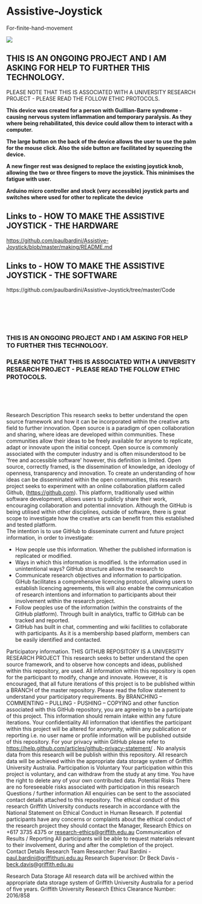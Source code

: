 # Assistive-Joystick 
For-finite-hand-movement

<img src="https://github.com/paulbardini/Assistive-Joystick---For-finite-hand-movement/blob/master/img/Making/Image00025%20smaller.jpg">

<h2> THIS IS AN ONGOING PROJECT AND I AM ASKING FOR HELP TO FURTHER THIS TECHNOLOGY.</h2>

PLEASE NOTE THAT THIS IS ASSOCIATED WITH A UNIVERSITY RESEARCH PROJECT - PLEASE READ THE FOLLOW ETHIC PROTOCOLS.


<b>This device was created for a person with Guillian-Barre syndrome - causing nervous system inflammation and temporary paralysis. 
As they where being rehabilitated, this device could allow them to interact with a computer.</b>

<b>The large button on the back of the device allows the user to use the palm for the mouse click. 
Also the side button are facilitated by squeezing the device.</b>

<b>A new finger rest was designed to replace the existing joystick knob, allowing the two or three fingers to move the joystick. 
This minimises the fatigue with user.</b>

<b>Arduino micro controller and stock (very accessible) joystick parts and switches where used for other to replicate the device</b>

<h2>Links to - HOW TO MAKE THE ASSISTIVE JOYSTICK - THE HARDWARE</h2>

https://github.com/paulbardini/Assistive-Joystick/blob/master/making/README.md

<h2>Links to - HOW TO MAKE THE ASSISTIVE JOYSTICK - THE SOFTWARE</h2>
https://github.com/paulbardini/Assistive-Joystick/tree/master/Code
<br/>
<br/>
<br/>
<br/>
<br/>
<br/>

<h3>THIS IS AN ONGOING PROJECT AND I AM ASKING FOR HELP TO FURTHER THIS TECHNOLOGY.</h3>

<h3>PLEASE NOTE THAT THIS IS ASSOCIATED WITH A UNIVERSITY RESEARCH PROJECT - PLEASE READ THE FOLLOW ETHIC PROTOCOLS.</h3>
<br/>
<br/>
<br/>

Research Description
This research seeks to better understand the open source framework and how it can be incorporated within the creative arts field to further innovation.
Open source is a paradigm of open collaboration and sharing, where ideas are developed within communities. These communities allow their ideas to be freely available for anyone to replicate, adapt or innovate upon the initial concept. Open source is commonly associated with the computer industry and is often misunderstood to be 'free and accessible software' however, this definition is limited. Open source, correctly framed, is the dissemination of knowledge, an ideology of openness, transparency and innovation.
To create an understanding of how ideas can be disseminated within the open communities, this research project seeks to experiment with an online collaboration platform called Github, (https://github.com). This platform, traditionally used within software development, allows users to publicly share their work, encouraging collaboration and potential innovation. Although the GitHub is being utilised within other disciplines, outside of software, there is great scope to investigate how the creative arts can benefit from this established and tested platform.   
The intention is to use GitHub to disseminate current and future project information, in order to investigate:
-	How people use this information.  Whether the published information is replicated or modified.
-	Ways in which this information is modified. Is the information used in unintentional ways?
GitHub structure allows the research to 
-	Communicate research objectives and information to participation. GiHub facilitates a comprehensive licencing protocol, allowing users to establish licencing agreements, this will also enable the communication of research intentions and information to participants about their involvement within the research project.
-	Follow peoples use of the information (within the constraints of the GitHub platform). Through built in analytics, traffic to GitHub can be tracked and reported.
-	GitHub has built in chat, commenting and wiki facilities to collaborate with participants. As it is a membership based platform, members can be easily identified and contacted.

Participatory information.
THIS GITHUB REPOSITORY IS A UNIVERSITY RESEARCH PROJECT 
This research seeks to better understand the open source framework, and to observe how concepts and ideas, published within this repository, are used. All information within this repository is open for the participant to modify, change and innovate. However, it is encouraged, that all future iterations of this project is to be published within a BRANCH of the master repository. 
Please read the follow statement to understand your participatory requirements. 
By BRANCHING – COMMENTING – PULLING - PUSHING – COPYING and other function associated with this GitHub repository, you are agreeing to be a participate of this project. This information should remain intake within any future iterations.
Your confidentiality
All information that identifies the participant within this project will be altered for anonymity, within any publication or reporting i.e. no user name or profile information will be published outside of this repository. For your privacy within GitHub please refer to https://help.github.com/articles/github-privacy-statement/ .
No analysis data from this research will be publish within this repository. All research data will be achieved within the appropriate data storage system of Griffith University Australia.
Participation is Voluntary
Your participation within this project is voluntary, and can withdraw from the study at any time. You have the right to delete any of your own contributed data. 
Potential Risks
There are no foreseeable risks associated with participation in this research
Questions / further information
All enquiries can be sent to the associated contact details attached to this repository.
The ethical conduct of this research
Griffith University conducts research in accordance with the National Statement on Ethical Conduct in Human Research.  If potential participants have any concerns or complaints about the ethical conduct of the research project they should contact the Manager, Research Ethics on +617 3735 4375 or research-ethics@griffith.edu.au
Communication of Results / Reporting
All participants will be able to request materials relevant to their involvement, during and after the completion of the project.  
Contact Details Research Team
Researcher:  Paul Bardini - paul.bardini@griffithuni.edu.au
Research Supervisor: Dr Beck Davis - beck.davis@griffith.edu.au

Research Data Storage
All research data will be archived within the appropriate data storage system of Griffith University Australia for a period of five years.
Griffith University Research Ethics Clearance Number:  2016/858
